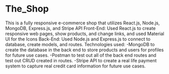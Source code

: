 # The_Shop

This is a fully responsive e-commerce shop that utilizes React.js, Node.js, MongoDB, Express.js, and Stripe API
Front-End: Used React.js to create responsive web pages, show products, and change links, and used Material UI for the Icons
Back-End: Used Node.js and Express.js to connect to database, create models, and routes.
Technologies used: 
  -MongoDB to create the database in the back end to store products and users for profiles for future use cases. 
  -Postman to test out all of the back end routes and test out CRUD created in routes. 
  -Stripe API to create a real life payment system to capture real credit card information for future use cases. 
